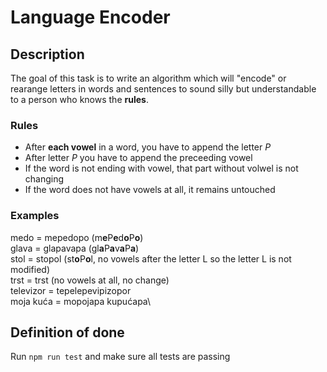 # Language Encoder

## Description
The goal of this task is to write an algorithm which will "encode" or rearange letters in words and sentences to sound silly but understandable to a person who knows the **rules**.

### Rules
* After **each vowel** in a word, you have to append the letter *P*
* After letter *P* you have to append the preceeding vowel
* If the word is not ending with vowel, that part without volwel is not changing
* If the word does not have vowels at all, it remains untouched

### Examples
medo = mepedopo (m**e**P**e**d**o**P**o**)\
glava = glapavapa (gl**a**P**a**v**a**P**a**)\
stol = stopol (st**o**P**o**l, no vowels after the letter L so the letter L is not modified)\
trst = trst (no vowels at all, no change)\
televizor = tepelepevipizopor\
moja kuća = mopojapa kupućapa\

## Definition of done
Run `npm run test` and make sure all tests are passing
